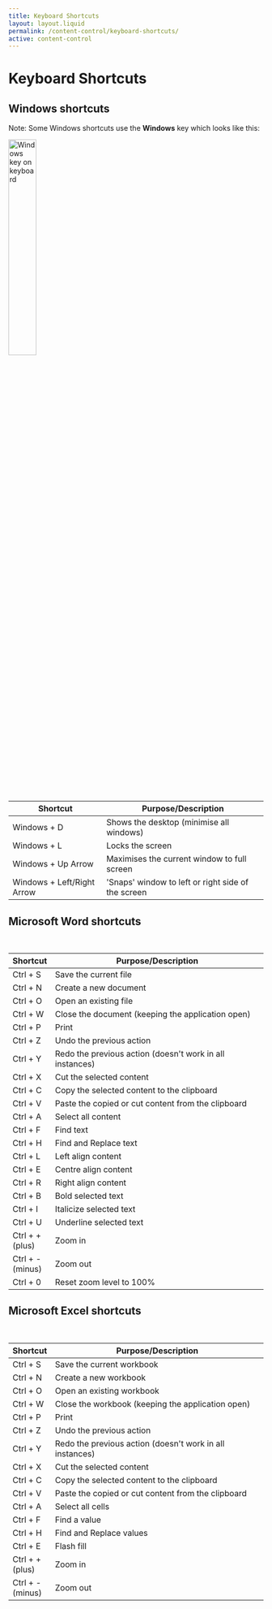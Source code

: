 ```yaml
---
title: Keyboard Shortcuts
layout: layout.liquid
permalink: /content-control/keyboard-shortcuts/
active: content-control
---
```


<h1>Keyboard Shortcuts</h1>

<section class="section-light">

<h2 id="windows keyboard shortcuts">Windows shortcuts</h2>
<p>Note: Some Windows shortcuts use the <strong>Windows</strong> key which looks like this:</p>
<p><img src="{{ '/assets/images/keyboard shortcuts/Windows key on keyboard.png' | url }}"  alt="Windows key on keyboard" style="height:33%; width:33%; vertical-align:middle"></p>

<table class="shortcut-tables-cursor-icons hover-table">
   <thead>
     <tr>
      <th>Shortcut</th>
      <th>Purpose/Description</th>
    </tr>
  </thead>
  <tbody>
    <tr class="tooltip-row" data-gif="{{ '/assets/images/keyboard shortcuts/Win+D.png' | url }}">
        <td>Windows + D</td>
        <td>Shows the desktop (minimise all windows)</td>
    </tr>
    <tr class="tooltip-row" data-gif="{{ '/assets/images/keyboard shortcuts/Win+L.png' | url }}">
        <td>Windows + L</td>
        <td>Locks the screen</td>
    </tr>
    <tr class="tooltip-row" data-gif="{{ '/assets/images/keyboard shortcuts/Win+up.png' | url }}">
        <td>Windows + Up Arrow</td>
        <td>Maximises the current window to full screen</td>
    </tr>
    <tr class="tooltip-row" data-gif="{{ '/assets/images/keyboard shortcuts/Win+leftright.png' | url }}">
        <td>Windows + Left/Right Arrow</td>
        <td>'Snaps' window to left or right side of the screen</td>
    </tr>
</tbody>
</table>


<h2 id="word keyboard shortcuts">Microsoft Word shortcuts</h2>
<br>
<table class="shortcut-tables-cursor-icons hover-table">
  <colgroup>
    <col style="width: auto;">
    <col style="width: 100%;">
  </colgroup>
  <thead>
    <tr>
      <th>Shortcut</th>
      <th>Purpose/Description</th>
    </tr>
  </thead>
  <tbody>
    <tr class="tooltip-row" data-gif="{{ '/assets/images/keyboard shortcuts/Ctrl+S.png' | url }}">
      <td>Ctrl + S</td>
      <td>Save the current file</td>
    </tr>
    <tr class="tooltip-row" data-gif="{{ '/assets/images/keyboard shortcuts/Ctrl+N.png' | url }}">
        <td>Ctrl + N</td>
        <td>Create a new document</td>
    </tr>
    <tr class="tooltip-row" data-gif="{{ '/assets/images/keyboard shortcuts/Ctrl+O.png' | url }}">
        <td>Ctrl + O</td>
        <td>Open an existing file</td>
    </tr>
    <tr class="tooltip-row" data-gif="{{ '/assets/images/keyboard shortcuts/Ctrl+W.png' | url }}">
        <td>Ctrl + W</td>
        <td>Close the document (keeping the application open)</td>
    </tr>
    <tr class="tooltip-row" data-gif="{{ '/assets/images/keyboard shortcuts/Ctrl+P.png' | url }}">
        <td>Ctrl + P</td>
        <td>Print</td>
    </tr>
    <tr class="tooltip-row" data-gif="{{ '/assets/images/keyboard shortcuts/Ctrl+Z.png' | url }}">
        <td>Ctrl + Z</td>
        <td>Undo the previous action</td>
    </tr>
    <tr class="tooltip-row" data-gif="{{ '/assets/images/keyboard shortcuts/Ctrl+Y.png' | url }}">
        <td>Ctrl + Y</td>
        <td>Redo the previous action (doesn't work in all instances)</td>
    </tr>
    <tr class="tooltip-row" data-gif="{{ '/assets/images/keyboard shortcuts/Ctrl+X.png' | url }}">
        <td>Ctrl + X</td>
        <td>Cut the selected content</td>
    </tr>
    <tr class="tooltip-row" data-gif="{{ '/assets/images/keyboard shortcuts/Ctrl+C.png' | url }}">
        <td>Ctrl + C</td>
        <td>Copy the selected content to the clipboard</td>
    </tr>
    <tr class="tooltip-row" data-gif="{{ '/assets/images/keyboard shortcuts/Ctrl+V.png' | url }}">
        <td>Ctrl + V</td>
        <td>Paste the copied or cut content from the clipboard</td>
    </tr>
    <tr class="tooltip-row" data-gif="{{ '/assets/images/keyboard shortcuts/Ctrl+A.png' | url }}">
        <td>Ctrl + A</td>
        <td>Select all content</td>
    </tr>
    <tr class="tooltip-row" data-gif="{{ '/assets/images/keyboard shortcuts/Ctrl+F.png' | url }}">
        <td>Ctrl + F</td>
        <td>Find text</td>
    </tr>
    <tr class="tooltip-row" data-gif="{{ '/assets/images/keyboard shortcuts/Ctrl+H.png' | url }}">
        <td>Ctrl + H</td>
        <td>Find and Replace text</td>
    </tr>
    <tr class="tooltip-row" data-gif="{{ '/assets/images/keyboard shortcuts/Ctrl+L.png' | url }}">
        <td>Ctrl + L</td>
        <td>Left align content</td>
    </tr>
    <tr class="tooltip-row" data-gif="{{ '/assets/images/keyboard shortcuts/Ctrl+E.png' | url }}">
        <td>Ctrl + E</td>
        <td>Centre align content</td>
    </tr>
    <tr class="tooltip-row" data-gif="{{ '/assets/images/keyboard shortcuts/Ctrl+R.png' | url }}">
        <td>Ctrl + R</td>
        <td>Right align content</td>
    </tr>
    <tr class="tooltip-row" data-gif="{{ '/assets/images/keyboard shortcuts/Ctrl+B.png' | url }}">
        <td>Ctrl + B</td>
        <td>Bold selected text</td>
    </tr>
    <tr class="tooltip-row" data-gif="{{ '/assets/images/keyboard shortcuts/Ctrl+I.png' | url }}">
        <td>Ctrl + I</td>
        <td>Italicize selected text</td>
    </tr>
    <tr class="tooltip-row" data-gif="{{ '/assets/images/keyboard shortcuts/Ctrl+U.png' | url }}">
        <td>Ctrl + U</td>
        <td>Underline selected text</td>
    </tr>
    <tr class="tooltip-row" data-gif="{{ '/assets/images/keyboard shortcuts/Ctrl++.png' | url }}">
        <td>Ctrl + + (plus)</td>
        <td>Zoom in</td>
    </tr>
    <tr class="tooltip-row" data-gif="{{ '/assets/images/keyboard shortcuts/Ctrl+-.png' | url }}">
        <td>Ctrl + - (minus)</td>
        <td>Zoom out</td>
    </tr>
    <tr class="tooltip-row" data-gif="{{ '/assets/images/keyboard shortcuts/Ctrl+0.png' | url }}">
        <td>Ctrl + 0</td>
        <td>Reset zoom level to 100%</td>
    </tr>
</tbody>
</table>

<h2 id="excel keyboard shortcuts">Microsoft Excel shortcuts</h2>
<br>
<table class="shortcut-tables-cursor-icons hover-table">
  <colgroup>
    <col style="width: auto;">
    <col style="width: 100%;">
  </colgroup>
  <thead>
    <tr>
      <th>Shortcut</th>
      <th>Purpose/Description</th>
    </tr>
  </thead>
  <tbody>
    <tr class="tooltip-row" data-gif="{{ '/assets/images/keyboard shortcuts/Ctrl+S.png' | url }}">
      <td>Ctrl + S</td>
      <td>Save the current workbook</td>
    </tr>
    <tr class="tooltip-row" data-gif="{{ '/assets/images/keyboard shortcuts/Ctrl+N.png' | url }}">
        <td>Ctrl + N</td>
        <td>Create a new workbook</td>
    </tr>
    <tr class="tooltip-row" data-gif="{{ '/assets/images/keyboard shortcuts/Ctrl+O.png' | url }}">
        <td>Ctrl + O</td>
        <td>Open an existing workbook</td>
    </tr>
    <tr class="tooltip-row" data-gif="{{ '/assets/images/keyboard shortcuts/Ctrl+W.png' | url }}">
        <td>Ctrl + W</td>
        <td>Close the workbook (keeping the application open)</td>
    </tr>
    <tr class="tooltip-row" data-gif="{{ '/assets/images/keyboard shortcuts/Ctrl+P.png' | url }}">
        <td>Ctrl + P</td>
        <td>Print</td>
    </tr>
    <tr class="tooltip-row" data-gif="{{ '/assets/images/keyboard shortcuts/Ctrl+Z.png' | url }}">
        <td>Ctrl + Z</td>
        <td>Undo the previous action</td>
    </tr>
    <tr class="tooltip-row" data-gif="{{ '/assets/images/keyboard shortcuts/Ctrl+Y.png' | url }}">
        <td>Ctrl + Y</td>
        <td>Redo the previous action (doesn't work in all instances)</td>
    </tr>
    <tr class="tooltip-row" data-gif="{{ '/assets/images/keyboard shortcuts/Ctrl+X.png' | url }}">
        <td>Ctrl + X</td>
        <td>Cut the selected content</td>
    </tr>
    <tr class="tooltip-row" data-gif="{{ '/assets/images/keyboard shortcuts/Ctrl+C.png' | url }}">
        <td>Ctrl + C</td>
        <td>Copy the selected content to the clipboard</td>
    </tr>
    <tr class="tooltip-row" data-gif="{{ '/assets/images/keyboard shortcuts/Ctrl+V.png' | url }}">
        <td>Ctrl + V</td>
        <td>Paste the copied or cut content from the clipboard</td>
    </tr>
    <tr class="tooltip-row" data-gif="{{ '/assets/images/keyboard shortcuts/Ctrl+A.png' | url }}">
        <td>Ctrl + A</td>
        <td>Select all cells</td>
    </tr>
    <tr class="tooltip-row" data-gif="{{ '/assets/images/keyboard shortcuts/Ctrl+F.png' | url }}">
        <td>Ctrl + F</td>
        <td>Find a value</td>
    </tr>
    <tr class="tooltip-row" data-gif="{{ '/assets/images/keyboard shortcuts/Ctrl+H.png' | url }}">
        <td>Ctrl + H</td>
        <td>Find and Replace values</td>
    </tr>
    <tr class="tooltip-row" data-gif="{{ '/assets/images/keyboard shortcuts/Ctrl+E.png' | url }}">
        <td>Ctrl + E</td>
        <td>Flash fill</td>
    </tr>
    <tr class="tooltip-row" data-gif="{{ '/assets/images/keyboard shortcuts/Ctrl++.png' | url }}">
        <td>Ctrl + + (plus)</td>
        <td>Zoom in</td>
    </tr>
    <tr class="tooltip-row" data-gif="{{ '/assets/images/keyboard shortcuts/Ctrl+-.png' | url }}">
        <td>Ctrl + - (minus)</td>
        <td>Zoom out</td>
    </tr>
</tbody>
</table>
</section>